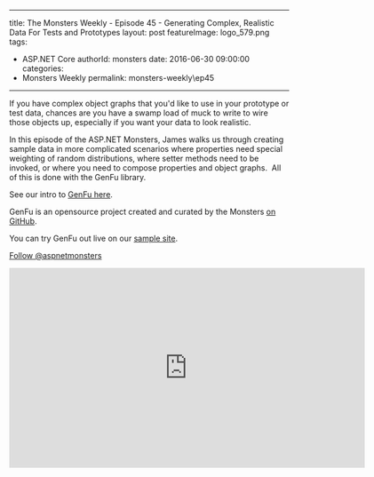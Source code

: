 
---
title: The Monsters Weekly - Episode 45 -  Generating Complex, Realistic Data For Tests and Prototypes
layout: post
featureImage: logo_579.png
tags: 
  - ASP.NET Core
authorId: monsters
date: 2016-06-30 09:00:00
categories:
  - Monsters Weekly
permalink: monsters-weekly\ep45
---

<p>If you have complex object graphs that you'd like to use in your prototype or test data, chances are you have a swamp load of muck to write to wire those objects up, especially if you want your data to look realistic.</p><p>In this episode of the ASP.NET Monsters, James walks us through creating sample data in more complicated scenarios where properties need special weighting of random distributions, where setter methods need to be invoked, or where you need to compose properties and object graphs. &nbsp;All of this is done with the GenFu library.</p><p>See our intro to <a href="https://channel9.msdn.com/Series/aspnetmonsters/Episode-22-Realistic-Prototype-Data-in-ASPNET-Core-with-GenFu" target="_blank">GenFu here</a>.</p><p>GenFu is an opensource project created and curated by the Monsters <a href="https://github.com/MisterJames/GenFu/" target="_blank">on GitHub</a>.</p><p>You can try GenFu out live on our <a href="http://genfu.io" target="_blank">sample site</a>.</p><p><a class="twitter-follow-button" href="https://twitter.com/aspnetmonsters">Follow @aspnetmonsters</a></p> 

<!--more-->
<iframe src='https://channel9.msdn.com/Series/aspnetmonsters/ASPNET-Monsters-Episode-45-Generating-Complex-Realistic-Data-For-Tests-and-Prototypes/player' width='640' height='360' allowFullScreen frameBorder='0'></iframe>
